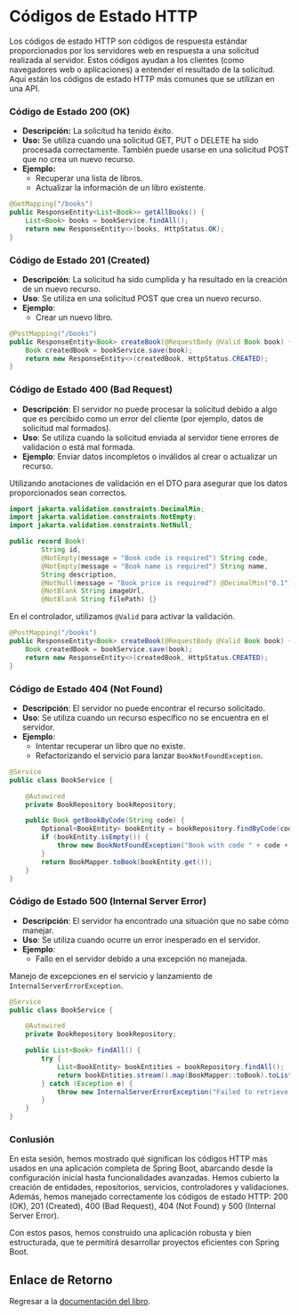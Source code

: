 # **Códigos de Estado HTTP**

Los códigos de estado HTTP son códigos de respuesta estándar proporcionados por los servidores web en respuesta a una solicitud realizada al servidor. Estos códigos ayudan a los clientes (como navegadores web o aplicaciones) a entender el resultado de la solicitud. Aquí están los códigos de estado HTTP más comunes que se utilizan en una API.

### **Código de Estado 200 (OK)**

- **Descripción:** La solicitud ha tenido éxito.
- **Uso:** Se utiliza cuando una solicitud GET, PUT o DELETE ha sido procesada correctamente. También puede usarse en una solicitud POST que no crea un nuevo recurso.
- **Ejemplo:**
    - Recuperar una lista de libros.
    - Actualizar la información de un libro existente.

```java
@GetMapping("/books")
public ResponseEntity<List<Book>> getAllBooks() {
    List<Book> books = bookService.findAll();
    return new ResponseEntity<>(books, HttpStatus.OK);
}
```

### **Código de Estado 201 (Created)**

- **Descripción**: La solicitud ha sido cumplida y ha resultado en la creación de un nuevo recurso.
- **Uso**: Se utiliza en una solicitud POST que crea un nuevo recurso.
- **Ejemplo**:
    - Crear un nuevo libro.

```java
@PostMapping("/books")
public ResponseEntity<Book> createBook(@RequestBody @Valid Book book) {
    Book createdBook = bookService.save(book);
    return new ResponseEntity<>(createdBook, HttpStatus.CREATED);
}
```

### **Código de Estado 400 (Bad Request)**

- **Descripción**: El servidor no puede procesar la solicitud debido a algo que es percibido como un error del cliente (por ejemplo, datos de solicitud mal formados).
- **Uso**: Se utiliza cuando la solicitud enviada al servidor tiene errores de validación o está mal formada.
- **Ejemplo**: Enviar datos incompletos o inválidos al crear o actualizar un recurso.

Utilizando anotaciones de validación en el DTO para asegurar que los datos proporcionados sean correctos.

```java
import jakarta.validation.constraints.DecimalMin;
import jakarta.validation.constraints.NotEmpty;
import jakarta.validation.constraints.NotNull;

public record Book(
        String id,
        @NotEmpty(message = "Book code is required") String code,
        @NotEmpty(message = "Book name is required") String name,
        String description,
        @NotNull(message = "Book price is required") @DecimalMin("0.1") BigDecimal price,
        @NotBlank String imageUrl,
        @NotBlank String filePath) {}
```

En el controlador, utilizamos `@Valid` para activar la validación.

```java
@PostMapping("/books")
public ResponseEntity<Book> createBook(@RequestBody @Valid Book book) {
    Book createdBook = bookService.save(book);
    return new ResponseEntity<>(createdBook, HttpStatus.CREATED);
}
```

### **Código de Estado 404 (Not Found)**

- **Descripción**: El servidor no puede encontrar el recurso solicitado.
- **Uso**: Se utiliza cuando un recurso específico no se encuentra en el servidor.
- **Ejemplo**:
    - Intentar recuperar un libro que no existe.
    - Refactorizando el servicio para lanzar `BookNotFoundException`.

```java
@Service
public class BookService {

    @Autowired
    private BookRepository bookRepository;

    public Book getBookByCode(String code) {
        Optional<BookEntity> bookEntity = bookRepository.findByCode(code);
        if (bookEntity.isEmpty()) {
            throw new BookNotFoundException("Book with code " + code + " not found");
        }
        return BookMapper.toBook(bookEntity.get());
    }
}
```

### **Código de Estado 500 (Internal Server Error)**

- **Descripción**: El servidor ha encontrado una situación que no sabe cómo manejar.
- **Uso**: Se utiliza cuando ocurre un error inesperado en el servidor.
- **Ejemplo**:
    - Fallo en el servidor debido a una excepción no manejada.

Manejo de excepciones en el servicio y lanzamiento de `InternalServerErrorException`.

```java
@Service
public class BookService {

    @Autowired
    private BookRepository bookRepository;

    public List<Book> findAll() {
        try {
            List<BookEntity> bookEntities = bookRepository.findAll();
            return bookEntities.stream().map(BookMapper::toBook).toList();
        } catch (Exception e) {
            throw new InternalServerErrorException("Failed to retrieve books");
        }
    }
}
```

### **Conlusión**

En esta sesión, hemos mostrado qué significan los códigos HTTP más usados en una aplicación completa de Spring Boot, abarcando desde la configuración inicial hasta funcionalidades avanzadas. Hemos cubierto la creación de entidades, repositorios, servicios, controladores y validaciones. Además, hemos manejado correctamente los códigos de estado HTTP: 200 (OK), 201 (Created), 400 (Bad Request), 404 (Not Found) y 500 (Internal Server Error).

Con estos pasos, hemos construido una aplicación robusta y bien estructurada, que te permitirá desarrollar proyectos eficientes con Spring Boot.

## **Enlace de Retorno**

Regresar a la [documentación del libro](get-book.md).